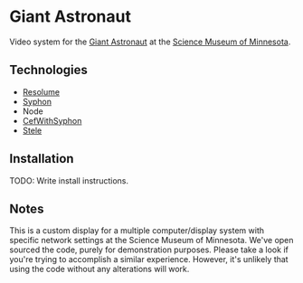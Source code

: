 # Giant Astronaut

Video system for the 
[Giant Astronaut](https://twitter.com/hashtag/GiantAstronaut)
at the [Science Museum of Minnesota](https://www.smm.org).

## Technologies
* [Resolume](http://resolume.com/)
* [Syphon](http://syphon.v002.info/)
* Node
* [CefWithSyphon](https://github.com/vibber/CefWithSyphon)
* [Stele](https://github.com/scimusmn/stele)

## Installation
TODO: Write install instructions.

## Notes
This is a custom display for a multiple computer/display system with specific
network settings at the Science Museum of Minnesota. We've open sourced the
code, purely for demonstration purposes. Please take a look if you're trying
to accomplish a similar experience. However, it's unlikely that using the code
without any alterations will work.
